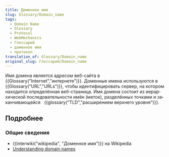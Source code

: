 ```yaml
---
title: Доменное имя
slug: Glossary/Domain_name
tags:
  - Domain Name
  - Glossary
  - Protocol
  - WebMechanics
  - Глоссарий
  - доменное имя
  - протокол
translation_of: Glossary/Domain_name
original_slug: Глоссарий/Domain_name
---
```

<span id="result_box" lang="ru"><span>Имя домена является адресом веб-сайта в </span></span>{{Glossary("Internet","интернете")}}. Доменные имена используются в {{Glossary("URL","URLs")}}, чтобы идентифицировать сервер, на котором находится определённая веб-страница. <span id="result_box" lang="ru"><span>Имя домена состоит из иерархической последовательности имён (меток), разделённых точками и заканчивающейся </span></span>  {{glossary("TLD","расширением верхнего уровня")}}.

## Подробнее

### **Общие сведения**

- {{interwiki("wikipedia", "Доменное имя")}} на Wikipedia
- [Understanding domain names](/en-US/Learn/Understanding_domain_names)
